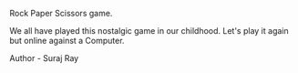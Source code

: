 Rock Paper Scissors game.

We all have played this nostalgic game in our childhood.
Let's play it again but online against a Computer.

Author - Suraj Ray
